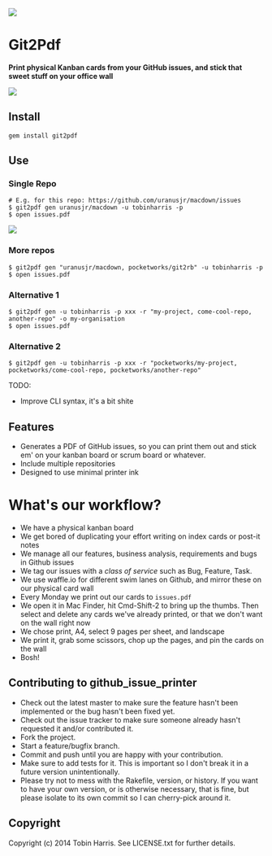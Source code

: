 ![](http://www.pocketworks.co.uk/images/git2pdf/logo.png)

# Git2Pdf

**Print physical Kanban cards from your GitHub issues, and stick that sweet stuff on your office wall**


![](http://pocketworks.co.uk/images/git2pdf/git2pdf-on-wall.jpg)

## Install

    gem install git2pdf

## Use

### Single Repo

    # E.g. for this repo: https://github.com/uranusjr/macdown/issues
    $ git2pdf gen uranusjr/macdown -u tobinharris -p
    $ open issues.pdf

![](https://agilesurface-production.s3.amazonaws.com/images/3a0a74ed696fe6fddb3a9b7a9d84d03f)

### More repos

    $ git2pdf gen "uranusjr/macdown, pocketworks/git2rb" -u tobinharris -p
    $ open issues.pdf

### Alternative 1

    $ git2pdf gen -u tobinharris -p xxx -r "my-project, come-cool-repo, another-repo" -o my-organisation
    $ open issues.pdf

### Alternative 2

    $ git2pdf gen -u tobinharris -p xxx -r "pocketworks/my-project, pocketworks/come-cool-repo, pocketworks/another-repo"

TODO:

* Improve CLI syntax, it's a bit shite

## Features

* Generates a PDF of GitHub issues, so you can print them out and stick em' on your kanban board or scrum board or whatever.
* Include multiple repositories
* Designed to use minimal printer ink

# What's our workflow?

* We have a physical kanban board
* We get bored of duplicating your effort writing on index cards or post-it notes
* We manage all our features, business analysis, requirements and bugs in Github issues
* We tag our issues with a _class of service_ such as Bug, Feature, Task.
* We use waffle.io for different swim lanes on Github, and mirror these on our physical card wall
* Every Monday we print out our cards to `issues.pdf`
* We open it in Mac Finder, hit Cmd-Shift-2 to bring up the thumbs. Then select and delete any cards we've already printed, or that we don't want on the wall right now
* We chose print, A4, select 9 pages per sheet, and landscape
* We print it, grab some scissors, chop up the pages, and pin the cards on the wall
* Bosh!

## Contributing to github_issue_printer

* Check out the latest master to make sure the feature hasn't been implemented or the bug hasn't been fixed yet.
* Check out the issue tracker to make sure someone already hasn't requested it and/or contributed it.
* Fork the project.
* Start a feature/bugfix branch.
* Commit and push until you are happy with your contribution.
* Make sure to add tests for it. This is important so I don't break it in a future version unintentionally.
* Please try not to mess with the Rakefile, version, or history. If you want to have your own version, or is otherwise necessary, that is fine, but please isolate to its own commit so I can cherry-pick around it.

## Copyright

Copyright (c) 2014 Tobin Harris. See LICENSE.txt for
further details.

